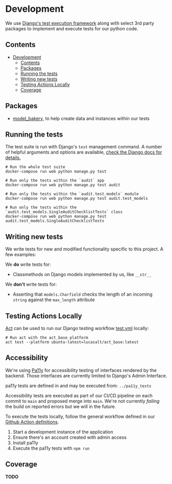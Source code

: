 # Development

We use [Django's test execution framework](https://docs.djangoproject.com/en/4.0/topics/testing/) along with select 3rd party packages to implement and execute tests for our python code.

## Contents

- [Development](#development)
  - [Contents](#contents)
  - [Packages](#packages)
  - [Running the tests](#running-the-tests)
  - [Writing new tests](#writing-new-tests)
  - [Testing Actions Locally](#testing-actions-locally)
  - [Coverage](#coverage)

## Packages
 - [model_bakery](https://model-bakery.readthedocs.io/en/latest/), to help create data and instances within our tests

## Running the tests

The test suite is run with Django's `test` management command. A number of helpful arguments and options are available, [check the Django docs for details.](https://docs.djangoproject.com/en/4.0/topics/testing/overview/#running-tests-1)

```shell
# Run the whole test suite
docker-compose run web python manage.py test

# Run only the tests within the `audit` app
docker-compose run web python manage.py test audit

# Run only the tests within the `audit.test_models` module
docker-compose run web python manage.py test audit.test_models

# Run only the tests within the `audit.test_models.SingleAuditChecklistTests` class
docker-compose run web python manage.py test audit.test_models.SingleAuditChecklistTests
```

## Writing new tests

We write tests for new and modified functionality specific to this project. A few examples:

We **do** write tests for:
* Classmethods on Django models implemented by us, like `__str__`

We **don't** write tests for:
* Asserting that `models.Charfield` checks the length of an incoming `string` against the `max_length` attribute

## Testing Actions Locally

[Act](https://github.com/nektos/act) can be used to run our Django testing workflow [test.yml](.github/workflows/test.yml) locally:

```shell
# Run act with the act_base platform
act test --platform ubuntu-latest=lucasalt/act_base:latest
```

## Accessibility

We're using [Pa11y](https://pa11y.org/) for accessibility testing of interfaces rendered by the backend. Those interfaces are currently limited to Django's Admin Interface.

pa11y tests are defined in and may be executed from: `../pa11y_tests`

Accessibility tests are executed as part of our CI/CD pipeline on each commit to `main` and proposed merge into `main`. We're not currently _failing_ the build on reported errors but we will in the future.

To execute the tests locally, follow the general workflow defined in our [Github Action definitions](../.github/workflows/test.yml).
1. Start a development instance of the application
2. Ensure there's an account created with admin access
3. Install pa11y
4. Execute the pa11y tests with `npm run`

## Coverage

**TODO**
